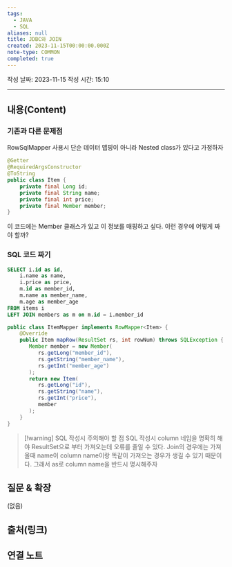 ```yaml
---
tags:
  - JAVA
  - SQL
aliases: null
title: JDBC와 JOIN
created: 2023-11-15T00:00:00.000Z
note-type: COMMON
completed: true
---
```

작성 날짜: 2023-11-15
작성 시간: 15:10


----
## 내용(Content)

### 기존과 다른 문제점

RowSqlMapper 사용시  단순 데이터 맵핑이 아니라 Nested class가 있다고 가정하자

```java
@Getter  
@RequiredArgsConstructor  
@ToString  
public class Item {  
    private final Long id;  
    private final String name;  
    private final int price;  
    private final Member member;  
}
```

이 코드에는 Member 클래스가 있고 이 정보를 매핑하고 싶다. 이런 경우에 어떻게 짜야 할까?


### SQL 코드 짜기
```sql
SELECT i.id as id,
	i.name as name,
	i.price as price,
	m.id as member_id,
	m.name as member_name,
	m.age as member_age
FROM items i
LEFT JOIN members as m on m.id = i.member_id
```

```java
public class ItemMapper implements RowMapper<Item> {  
    @Override  
    public Item mapRow(ResultSet rs, int rowNum) throws SQLException {  
       Member member = new Member(  
          rs.getLong("member_id"),  
          rs.getString("member_name"),  
          rs.getInt("member_age")  
       );  
       return new Item(  
          rs.getLong("id"),  
          rs.getString("name"),  
          rs.getInt("price"),  
          member  
       );  
    }  
}
```

>[!warning] SQL 작성시 주의해야 할 점
>SQL 작성시 column 네임을 명확히 해야 ResultSet으로 부터 가져오는데 오류를 줄일 수 있다. Join의 경우에는 가져올때 name이 column name이랑 똑같이 가져오는 경우가 생길 수 있기 때문이다. 그래서 as로 column name을 반드시 명시해주자





## 질문 & 확장

(없음)

## 출처(링크)


## 연결 노트










